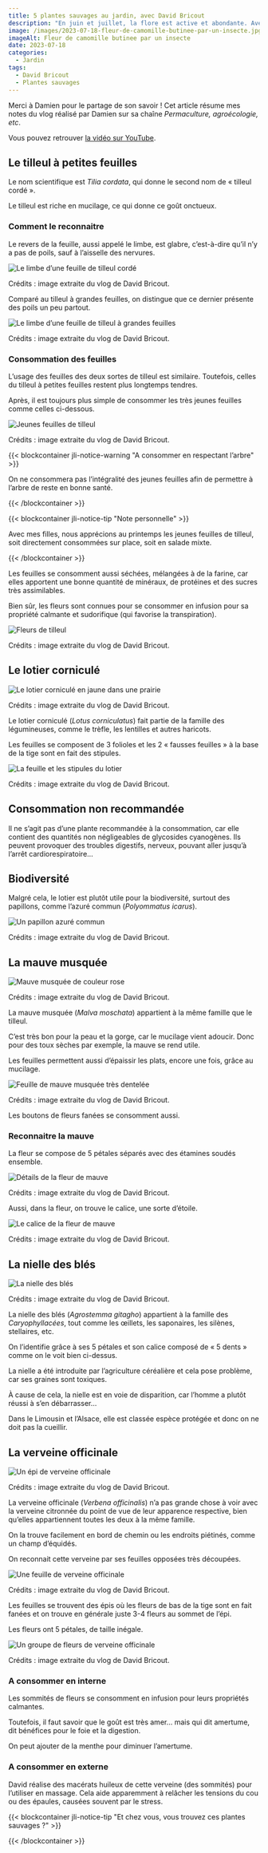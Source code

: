 ```yaml
---
title: 5 plantes sauvages au jardin, avec David Bricout
description: "En juin et juillet, la flore est active et abondante. Avec David, nous allons découvrir 5 dd'entre elles."
image: /images/2023-07-18-fleur-de-camomille-butinee-par-un-insecte.jpg
imageAlt: Fleur de camomille butinee par un insecte
date: 2023-07-18
categories:
  - Jardin
tags:
  - David Bricout
  - Plantes sauvages
---
```


Merci à Damien pour le partage de son savoir ! Cet article résume mes notes du vlog réalisé par Damien sur sa chaîne _Permaculture, agroécologie, etc_.

<!-- more -->

Vous pouvez retrouver [la vidéo sur YouTube](https://www.youtube.com/watch?v=E6SxWst-Exg).

## Le tilleul à petites feuilles

Le nom scientifique est _Tilia cordata_, qui donne le second nom de « tilleul cordé ».

Le tilleul est riche en mucilage, ce qui donne ce goût onctueux.

### Comment le reconnaitre

Le revers de la feuille, aussi appelé le limbe, est glabre, c’est-à-dire qu’il n’y a pas de poils, sauf à l’aisselle des nervures.

![Le limbe d’une feuille de tilleul cordé](images/le-limbe-d-une-feuille-de-tilleul-corde.jpg)

Crédits : image extraite du vlog de David Bricout.

Comparé au tilleul à grandes feuilles, on distingue que ce dernier présente des poils un peu partout.

![Le limbe d’une feuille de tilleul à grandes feuilles](images/le-limbe-d-une-feuille-de-tilleul-a-grandes-feuilles.jpg)

Crédits : image extraite du vlog de David Bricout.

### Consommation des feuilles

L’usage des feuilles des deux sortes de tilleul est similaire. Toutefois, celles du tilleul à petites feuilles restent plus longtemps tendres.

Après, il est toujours plus simple de consommer les très jeunes feuilles comme celles ci-dessous.

![Jeunes feuilles de tilleul](images/jeunes-feuilles-de-tilleul.jpg)

Crédits : image extraite du vlog de David Bricout.

{{< blockcontainer jli-notice-warning "A consommer en respectant l’arbre" >}}

On ne consommera pas l’intégralité des jeunes feuilles afin de permettre à l’arbre de reste en bonne santé.

{{< /blockcontainer >}}

{{< blockcontainer jli-notice-tip "Note personnelle" >}}

Avec mes filles, nous apprécions au printemps les jeunes feuilles de tilleul, soit directement consommées sur place, soit en salade mixte.

{{< /blockcontainer >}}

Les feuilles se consomment aussi séchées, mélangées à de la farine, car elles apportent une bonne quantité de minéraux, de protéines et des sucres très assimilables.

Bien sûr, les fleurs sont connues pour se consommer en infusion pour sa propriété calmante et sudorifique (qui favorise la transpiration).

![Fleurs de tilleul](images/fleurs-de-tilleul.jpg)

Crédits : image extraite du vlog de David Bricout.

## Le lotier corniculé

![Le lotier corniculé en jaune dans une prairie](images/le-lotier-cornicule-en-jaune-dans-une-prairie.jpg)

Crédits : image extraite du vlog de David Bricout.

Le lotier corniculé (_Lotus corniculatus_) fait partie de la famille des légumineuses, comme le trèfle, les lentilles et autres haricots.

Les feuilles se composent de 3 folioles et les 2 « fausses feuilles » à la base de la tige sont en fait des stipules.

![La feuille et les stipules du lotier](images/la-feuille-et-stipules-du-lotier.jpg)

Crédits : image extraite du vlog de David Bricout.

## Consommation non recommandée

Il ne s’agit pas d’une plante recommandée à la consommation, car elle contient des quantités non négligeables de glycosides cyanogènes. Ils peuvent provoquer des troubles digestifs, nerveux, pouvant aller jusqu’à l’arrêt cardiorespiratoire…

## Biodiversité

Malgré cela, le lotier est plutôt utile pour la biodiversité, surtout des papillons, comme l’azuré commun (_Polyommatus icarus_).

![Un papillon azuré commun](images/un-papillon-azure-commun.jpg)

Crédits : image extraite du vlog de David Bricout.

## La mauve musquée

![Mauve musquée de couleur rose](images/mauve-musquee-de-couleur-rose.jpg)

Crédits : image extraite du vlog de David Bricout.

La mauve musquée (_Malva moschata_) appartient à la même famille que le tilleul.

C’est très bon pour la peau et la gorge, car le mucilage vient adoucir. Donc pour des toux sèches par exemple, la mauve se rend utile.

Les feuilles permettent aussi d’épaissir les plats, encore une fois, grâce au mucilage.

![Feuille de mauve musquée très dentelée](images/feuille-de-mauve-musquee-tres-dentellee.jpg)

Crédits : image extraite du vlog de David Bricout.

Les boutons de fleurs fanées se consomment aussi.

### Reconnaitre la mauve

La fleur se compose de 5 pétales séparés avec des étamines soudés ensemble.

![Détails de la fleur de mauve](images/details-de-la-fleur-de-mauve.jpg)

Crédits : image extraite du vlog de David Bricout.

Aussi, dans la fleur, on trouve le calice, une sorte d’étoile.

![Le calice de la fleur de mauve](images/le-calice-de-la-fleur-de-mauve.jpg)

Crédits : image extraite du vlog de David Bricout.

## La nielle des blés

![La nielle des blés](images/la-nielle-des-bles.jpg)

Crédits : image extraite du vlog de David Bricout.

La nielle des blés (_Agrostemma gitagho_) appartient à la famille des _Caryophyllacées_, tout comme les œillets, les saponaires, les silènes, stellaires, etc.

On l’identifie grâce à ses 5 pétales et son calice composé de « 5 dents » comme on le voit bien ci-dessus.

La nielle a été introduite par l’agriculture céréalière et cela pose problème, car ses graines sont toxiques.

À cause de cela, la nielle est en voie de disparition, car l’homme a plutôt réussi à s’en débarrasser…

Dans le Limousin et l’Alsace, elle est classée espèce protégée et donc on ne doit pas la cueillir.

## La verveine officinale

![Un épi de verveine officinale](images/un-epis-de-verveine-officinale.jpg)

Crédits : image extraite du vlog de David Bricout.

La verveine officinale (_Verbena officinalis_) n’a pas grande chose à voir avec la verveine citronnée du point de vue de leur apparence respective, bien qu’elles appartiennent toutes les deux à la même famille.

On la trouve facilement en bord de chemin ou les endroits piétinés, comme un champ d’équidés.

On reconnait cette verveine par ses feuilles opposées très découpées.

![Une feuille de verveine officinale](images/une-feuille-de-verveine-officinale.jpg)

Crédits : image extraite du vlog de David Bricout.

Les feuilles se trouvent des épis où les fleurs de bas de la tige sont en fait fanées et on trouve en générale juste 3-4 fleurs au sommet de l’épi.

Les fleurs ont 5 pétales, de taille inégale.

![Un groupe de fleurs de verveine officinale](images/un-groupe-de-fleurs-de-verveine-officinale.jpg)

Crédits : image extraite du vlog de David Bricout.

### A consommer en interne

Les sommités de fleurs se consomment en infusion pour leurs propriétés calmantes.

Toutefois, il faut savoir que le goût est très amer… mais qui dit amertume, dit bénéfices pour le foie et la digestion.

On peut ajouter de la menthe pour diminuer l’amertume.

### A consommer en externe

David réalise des macérats huileux de cette verveine (des sommités) pour l’utiliser en massage. Cela aide apparemment à relâcher les tensions du cou ou des épaules, causées souvent par le stress.

{{< blockcontainer jli-notice-tip "Et chez vous, vous trouvez ces plantes sauvages ?" >}}

{{< /blockcontainer >}}
